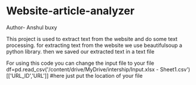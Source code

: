 # Website-article-analyzer
Author- Anshul buxy 

This project is used to extract text from the website and do some text processing.
for extracting text from the website we use beautifulsoup a python library.
then we saved our extracted text in a text file 

For using this code you can change the input file to your file
df=pd.read_csv('/content/drive/MyDrive/intership/Input.xlsx - Sheet1.csv')[['URL_ID','URL']] #here just put the location of your file
